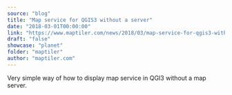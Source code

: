 ```yaml
---
source: "blog"
title: "Map service for QGIS3 without a server"
date: "2018-03-01T00:00:00"
link: "https://www.maptiler.com/news/2018/03/map-service-for-qgis3-without-a-server"
draft: "false"
showcase: "planet"
folder: "maptiler"
author: "maptiler.com"
---
```


Very simple way of how to display map service in QGI3 without a map server.
